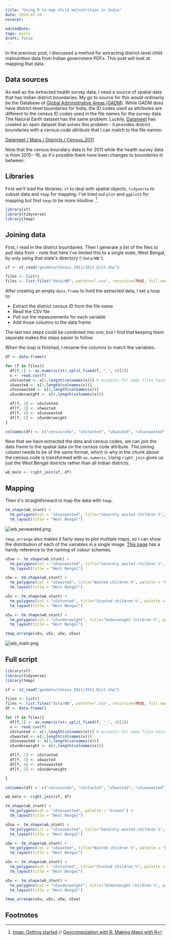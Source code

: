 ```yaml
---
title: "Using R to map child malnutrition in India"
date: 2019-07-16
excerpt: 
 
editedDate:
tags: posts
draft: false
---
```

In the previous post, I discussed a method for extracting district-level child malnutrition data from Indian government PDFs. This post will look at mapping that data. 

## Data sources
As well as the extracted health survey data, I need a source of spatial data that has Indian district boundaries. My go to source for this would ordinarily be the Database of [Global Administrative Areas (GADM)](https://gadm.org/). While GADM does have district-level boundaries for India, the ID codes used as attributes are different to the census ID codes used in the file names for the survey data. The Natural Earth dataset has the same problem. Luckily, [Datameet](http://datameet.org) has created an open dataset that solves this problem - it provides district boundaries with a census code attribute that I can match to the file names: 

[Datameet / Maps / Districts / Census_2011](https://github.com/datameet/maps/tree/master/Districts/Census_2011)

Note that the census boundary data is for 2011 while the health survey data is from 2015--16, so it's possible there have been changes to boundaries in between. 

## Libraries 
First we'll load the libraries: `sf` to deal with spatial objects, `tidyverse` to subset data and `tmap` for mapping. I've tried out `plot` and `ggplot2` for mapping but find `tmap` to be more intuitive. [^1]

```r
library(sf)
library(tidyverse)
library(tmap) 
``` 

## Joining data 
First, I read in the district boundaries. Then I generate a list of the files to pull data from - note that here I've limited this to a single state, West Bengal, by only using that state's directory (`"data/WB"`). 
```r
sf <- st_read("geodata/Census_2011/2011_Dist.shp")

files <- list() 
files <- list.files("data/WB", pattern=".csv", recursive=TRUE, full.names=TRUE)
```
After creating an empty `data.frame` to hold the extracted data, I set a loop to: 
  * Extract the district census ID from the file name
  * Read the CSV file
  * Pull out the measurements for each variable
  * Add those columns to the data frame
  
The last two steps could be combined into one, but I find that keeping them separate makes the steps easier to follow.  

When the loop is finished, I rename the columns to match the variables.

```r
df <- data.frame()

for (f in files){
  df[f,1] <- as.numeric(str_split_fixed(f, "_", 4)[3])
  x <- read.csv(f)
  u5stunted <- x[1,length(colnames(x))] # accounts for some files having 3 columns, some 4
  u5wasted <- x[2,length(colnames(x))]
  u5sevwasted <- x[3,length(colnames(x))]
  u5underweight <- x[4,length(colnames(x))]

  df[f, 2] <- u5stunted
  df[f, 3] <- u5wasted
  df[f, 4] <- u5sevwasted
  df[f, 5] <- u5underweight
}

colnames(df) <- c("censuscode", "u5stunted", "u5wasted", "u5sevwasted", "u5underweight")
```

Now that we have extracted the data and census codes, we can join the data frame to the spatial data on the census code attribute. The joining column needs to be of the same format, which is why in the chunk above the census code is transformed with `as.numeric`. Using `right_join` gives us just the West Bengal districts rather than all Indian districts. 

```r
wb_maln <- right_join(sf, df)
```

## Mapping 
Then it's straightforward to map the data with `tmap`. 
```r
tm_shape(wb_stunt) + 
  tm_polygons(col = "u5sevwasted", title="Severely wasted children %", palette = "Greens") + 
  tm_layout(title = "West Bengal")
```
![wb_sevwasted.png](../assets/images/c8803850.png)

`tmap_arrange` also makes it fairly easy to plot multiple maps, so I can show the distribution of each of the vairables in a single image. [This page](https://www.datanovia.com/en/blog/top-r-color-palettes-to-know-for-great-data-visualization/) has a handy reference to the naming of colour schemes. 

```r
u5sw <- tm_shape(wb_stunt) + 
  tm_polygons(col = "u5sevwasted", title="Severely wasted children %", palette = "Blues") + 
  tm_layout(title = "West Bengal")

u5w <- tm_shape(wb_stunt) + 
  tm_polygons(col = "u5wasted", title="Wasted children %", palette = "Greens") + 
  tm_layout(title = "West Bengal")

u5s <- tm_shape(wb_stunt) + 
  tm_polygons(col = "u5stunted", title="Stunted children %", palette = "Oranges") + 
  tm_layout(title = "West Bengal")

u5u <- tm_shape(wb_stunt) + 
  tm_polygons(col = "u5underweight", title="Underweight children %", palette = "BuPu") + 
  tm_layout(title = "West Bengal")

tmap_arrange(u5u, u5s, u5w, u5sw)
```
![wb_maln.png](../assets/images/01286c57.png)

## Full script
```r
library(sf)
library(tidyverse)
library(tmap) 

sf <- st_read("geodata/Census_2011/2011_Dist.shp")

files <- list() 
files <- list.files("data/WB", pattern=".csv", recursive=TRUE, full.names=TRUE)
df <- data.frame()

for (f in files){
  df[f,1] <- as.numeric(str_split_fixed(f, "_", 4)[3])
  x <- read.csv(f)
  u5stunted <- x[1,length(colnames(x))] # accounts for some files having 3 columns, some 4
  u5wasted <- x[2,length(colnames(x))]
  u5sevwasted <- x[3,length(colnames(x))]
  u5underweight <- x[4,length(colnames(x))]

  df[f, 2] <- u5stunted
  df[f, 3] <- u5wasted
  df[f, 4] <- u5sevwasted
  df[f, 5] <- u5underweight

}

colnames(df) <- c("censuscode", "u5stunted", "u5wasted", "u5sevwasted", "u5underweight")

wb_maln <- right_join(sf, df)

tm_shape(wb_stunt) + 
  tm_polygons(col = "u5sevwasted", palette = "Greens") + 
  tm_layout(title = "West Bengal")

u5sw <- tm_shape(wb_stunt) + 
  tm_polygons(col = "u5sevwasted", title="Severely wasted children %", palette = "Blues") + 
  tm_layout(title = "West Bengal")

u5w <- tm_shape(wb_stunt) + 
  tm_polygons(col = "u5wasted", title="Wasted children %", palette = "Greens") + 
  tm_layout(title = "West Bengal")

u5s <- tm_shape(wb_stunt) + 
  tm_polygons(col = "u5stunted", title="Stunted children %", palette = "Oranges") + 
  tm_layout(title = "West Bengal")

u5u <- tm_shape(wb_stunt) + 
  tm_polygons(col = "u5underweight", title="Underweight children %", palette = "BuPu") + 
  tm_layout(title = "West Bengal")

tmap_arrange(u5u, u5s, u5w, u5sw)
```
## Footnotes
[^1]: [tmap: Getting started](https://cran.r-project.org/web/packages/tmap/vignettes/tmap-getstarted.html#options-and-styles) // [Geocomputation with R: Making Maps with R](https://geocompr.robinlovelace.net/adv-map.html#static-maps)

